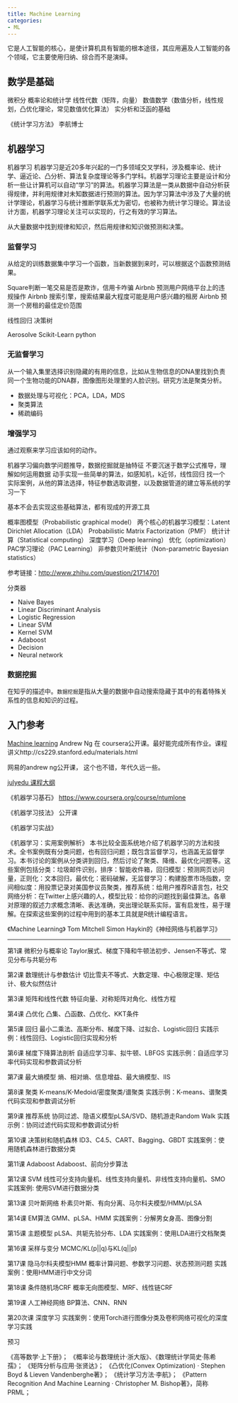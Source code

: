 ```yaml
---
title: Machine Learning
categories:
- ML
---
```




它是人工智能的核心，是使计算机具有智能的根本途径，其应用遍及人工智能的各个领域，它主要使用归纳、综合而不是演绎。


## 数学是基础

微积分
概率论和统计学
线性代数（矩阵，向量）
数值数学（数值分析，线性规划，凸优化理论，常见数值优化算法）
实分析和泛函的基础

《统计学习方法》 李航博士



## 机器学习

机器学习 机器学习是近20多年兴起的一门多领域交叉学科，涉及概率论、统计学、逼近论、凸分析、算法复杂度理论等多门学科。机器学习理论主要是设计和分析一些让计算机可以自动“学习”的算法。机器学习算法是一类从数据中自动分析获得规律，并利用规律对未知数据进行预测的算法。因为学习算法中涉及了大量的统计学理论，机器学习与统计推断学联系尤为密切，也被称为统计学习理论。算法设计方面，机器学习理论关注可以实现的，行之有效的学习算法。

从大量数据中找到规律和知识，然后用规律和知识做预测和决策。


### 监督学习

从给定的训练数据集中学习一个函数，当新数据到来时，可以根据这个函数预测结果。

Square判断一笔交易是否是欺诈，信用卡咋骗
Airbnb 预测用户网络平台上的违规操作
Airbnb 搜索引擎，搜索结果最大程度可能是用户感兴趣的租房
Airbnb 预测一个房租的最佳定价范围


线性回归
决策树


Aerosolve
Scikit-Learn python


### 无监督学习

从一个输入集里选择识别隐藏的有用的信息，比如从生物信息的DNA里找到负责同一个生物功能的DNA群，图像图形处理里的人脸识别。研究方法是聚类分析。

*	数据处理与可视化：PCA，LDA，MDS
*	聚类算法
*	稀疏编码


### 增强学习

通过观察来学习应该如何的动作。



机器学习偏向数学问题推导，数据挖掘就是抽特征
不要沉迷于数学公式推导，理解如何运用数据
动手实现一些简单的算法，如感知机，k近邻，线性回归
找一个实际案例，从他的算法选择，特征参数选取调整，以及数据管道的建立等系统的学习一下


基本不会去实现这些基础算法，都有现成的开源工具

概率图模型（Probabilistic graphical model）
两个核心的机器学习模型：Latent Dirichlet Allocation（LDA） Probabilistic Matrix Factorization（PMF）
统计计算（Statistical computing）	
深度学习（Deep learning）
优化（optimization）
PAC学习理论（PAC Learning）
非参数贝叶斯统计（Non-parametric Bayesian statistics）

参考链接：http://www.zhihu.com/question/21714701





分类器

*	Naive Bayes
*	Linear Discriminant Analysis
*	Logistic Regression
*	Linear SVM
*	Kernel SVM
*	Adaboost
*	Decision
*	Neural network









### 数据挖掘

在知乎的描述中。`数据挖掘`是指从大量的数据中自动搜索隐藏于其中的有着特殊关系性的信息和知识的过程。



## 入门参考


[Machine learning](https://www.coursera.org/learn/machine-learning/) Andrew Ng 在 coursera公开课。最好能完成所有作业。课程讲义http://cs229.stanford.edu/materials.html

网易的andrew ng公开课， 这个也不错，年代久远一些。

[julyedu 课程大纲](http://julyedu.com/course/getDetail?course_id=34#discard)

《机器学习基石》 https://www.coursera.org/course/ntumlone   

《机器学习技法》 公开课

《机器学习实战》

《机器学习：实用案例解析》 本书比较全面系统地介绍了机器学习的方法和技术。全书案例既有分类问题，也有回归问题；既包含监督学习，也涵盖无监督学习。本书讨论的案例从分类讲到回归，然后讨论了聚类、降维、最优化问题等。这些案例包括分类：垃圾邮件识别，排序：智能收件箱，回归模型：预测网页访问量，正则化：文本回归，最优化：密码破解，无监督学习：构建股票市场指数，空间相似度：用投票记录对美国参议员聚类，推荐系统：给用户推荐R语言包，社交网络分析：在Twitter上感兴趣的人，模型比较：给你的问题找到最佳算法。各章对原理的叙述力求概念清晰、表达准确，突出理论联系实际，富有启发性，易于理解。在探索这些案例的过程中用到的基本工具就是R统计编程语言。


《Machine Learning》 Tom Mitchell 
Simon Haykin的《神经网络与机器学习》




---
第1课 微积分与概率论
Taylor展式、梯度下降和牛顿法初步、Jensen不等式、常见分布与共轭分布

第2课 数理统计与参数估计
切比雪夫不等式、大数定理、中心极限定理、矩估计、极大似然估计

第3课 矩阵和线性代数
特征向量、对称矩阵对角化、线性方程

第4课 凸优化
凸集、凸函数、凸优化、KKT条件

第5课 回归
最小二乘法、高斯分布、梯度下降、过拟合、Logistic回归
实践示例：线性回归、Logistic回归实现和分析

第6课 梯度下降算法剖析
自适应学习率、拟牛顿、LBFGS
实践示例：自适应学习率代码实现和参数调试分析

第7课 最大熵模型
熵、相对熵、信息增益、最大熵模型、IIS

第8课 聚类
K-means/K-Medoid/密度聚类/谱聚类
实践示例：K-means、谱聚类代码实现和参数调试分析

第9课 推荐系统
协同过滤、隐语义模型pLSA/SVD、随机游走Random Walk
实践示例：协同过滤代码实现和参数调试分析

第10课 决策树和随机森林
ID3、C4.5、CART、Bagging、GBDT
实践案例：使用随机森林进行数据分类

第11课 Adaboost
Adaboost、前向分步算法

第12课 SVM
线性可分支持向量机、线性支持向量机、非线性支持向量机、SMO
实践案例: 使用SVM进行数据分类 

第13课 贝叶斯网络
朴素贝叶斯、有向分离、马尔科夫模型/HMM/pLSA

第14课 EM算法
GMM、pLSA、HMM
实践案例：分解男女身高、图像分割

第15课 主题模型
pLSA、共轭先验分布、LDA
实践案例：使用LDA进行文档聚类 

第16课 采样与变分
MCMC/KL(p||q)与KL(q||p)

第17课 隐马尔科夫模型HMM
概率计算问题、参数学习问题、状态预测问题
实践案例：使用HMM进行中文分词 

第18课 条件随机场CRF
概率无向图模型、MRF、线性链CRF

第19课 人工神经网络
BP算法、CNN、RNN

第20次课 深度学习
实践案例：使用Torch进行图像分类及卷积网络可视化的深度学习实践


预习

《高等数学·上下册》；
《概率论与数理统计·浙大版》、《数理统计学简史·陈希孺》；
《矩阵分析与应用·张贤达》；
《凸优化(Convex Optimization) · Stephen Boyd & Lieven Vandenberghe著》；
《统计学习方法·李航》；
《Pattern Recognition And Machine Learning · Christopher M. Bishop著》，简称PRML；
